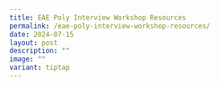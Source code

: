 ```yaml
---
title: EAE Poly Interview Workshop Resources
permalink: /eae-poly-interview-workshop-resources/
date: 2024-07-15
layout: post
description: ""
image: ""
variant: tiptap
---
```

